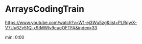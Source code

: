 # ArraysCodingTrain

https://www.youtube.com/watch?v=W1-ej3Wu5zg&list=PLRqwX-V7Uu6Zy51Q-x9tMWIv9cueOFTFA&index=33

min: 0:00
